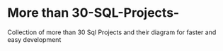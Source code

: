 # More than 30-SQL-Projects-
Collection of more than 30 Sql Projects and their diagram for faster and easy development
